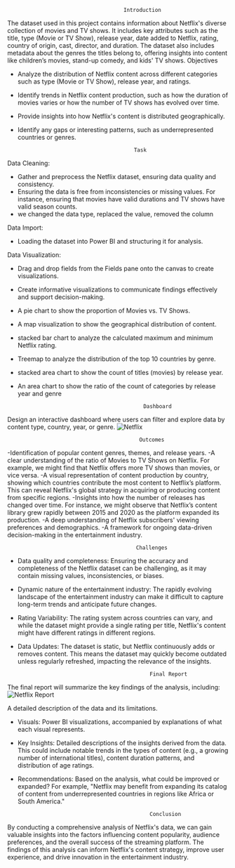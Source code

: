                                          Introduction
The dataset used in this project contains information about Netflix's diverse collection of movies and TV shows. It includes key attributes such as the title, type (Movie or TV Show), release year, date added to Netflix, rating, country of origin, cast, director, and duration. The dataset also includes metadata about the genres the titles belong to, offering insights into content like children’s movies, stand-up comedy, and kids' TV shows.
                                          Objectives
* Analyze the distribution of Netflix content across different categories such as type (Movie or TV Show), release year, and ratings.
* Identify trends in Netflix content production, such as how the duration of movies varies or how the number of TV shows has evolved over time.
* Provide insights into how Netflix's content is distributed geographically.
* Identify any gaps or interesting patterns, such as underrepresented countries or genres.

                                           Task
Data Cleaning:
* Gather and preprocess the Netflix dataset, ensuring data quality and consistency.
* Ensuring the data is free from inconsistencies or missing values. For instance, ensuring that movies have valid durations and TV shows have valid season counts.
* we changed  the data type, replaced the value, removed the column

Data Import: 
* Loading the dataset into Power BI and structuring it for analysis.

Data Visualization:
* Drag and drop fields from the Fields pane onto the canvas to create visualizations.
* Create informative visualizations to communicate findings effectively and support decision-making.
* A pie chart to show the proportion of Movies vs. TV Shows.
* A map visualization to show the geographical distribution of content.
* stacked bar chart to analyze the calculated maximum and minimum Netflix rating.
* Treemap to analyze the distribution of the top 10 countries by genre.
* stacked area chart to show the count of titles (movies) by release year.
* An area chart to show the ratio of the count of categories by release year and genre

                                              Dashboard
Design an interactive dashboard where users can filter and explore data by content type, country, year, or genre.
![Netflix](https://github.com/user-attachments/assets/d2091ace-abad-47ec-a16b-3b4e96e4b455)

                                              Outcomes
-Identification of popular content genres, themes, and release years.
-A clear understanding of the ratio of Movies to TV Shows on Netflix. For example, we might find that Netflix offers more TV shows than movies, or vice versa.
-A visual representation of content production by country, showing which countries contribute the most content to Netflix’s platform. This can reveal Netflix's global strategy in acquiring or producing content from specific regions.
-Insights into how the number of releases has changed over time. For instance, we might observe that Netflix’s content library grew rapidly between 2015 and 2020 as the platform expanded its production.
-A deep understanding of Netflix subscribers' viewing preferences and demographics.
-A framework for ongoing data-driven decision-making in the entertainment industry.

                                             Challenges

* Data quality and completeness: 
Ensuring the accuracy and completeness of the Netflix dataset can be challenging, as it may contain missing values, inconsistencies, or biases.

* Dynamic nature of the entertainment industry:
The rapidly evolving landscape of the entertainment industry can make it difficult to capture long-term trends and anticipate future changes.

* Rating Variability:
The rating system across countries can vary, and while the dataset might provide a single rating per title, Netflix's content might have different ratings in different regions.

* Data Updates:
The dataset is static, but Netflix continuously adds or removes content. This means the dataset may quickly become outdated unless regularly refreshed, impacting the relevance of the insights.


                                                Final Report
The final report will summarize the key findings of the analysis, including:
![Netflix Report](https://github.com/user-attachments/assets/f1527747-8a61-4b65-aeb2-f2d60ccb91c7)

A detailed description of the data and its limitations.
* Visuals:
Power BI visualizations, accompanied by explanations of what each visual represents.
* Key Insights:
Detailed descriptions of the insights derived from the data. This could include notable trends in the types of content (e.g., a growing number of international titles), content duration patterns, and distribution of age ratings.
* Recommendations:
Based on the analysis, what could be improved or expanded? For example, "Netflix may benefit from expanding its catalog of content from underrepresented countries in regions like Africa or South America."


                                                Conclusion
By conducting a comprehensive analysis of Netflix's data, we can gain valuable insights into the factors influencing content popularity, audience preferences, and the overall success of the streaming platform. The findings of this analysis can inform Netflix's content strategy, improve user experience, and drive innovation in the entertainment industry.
